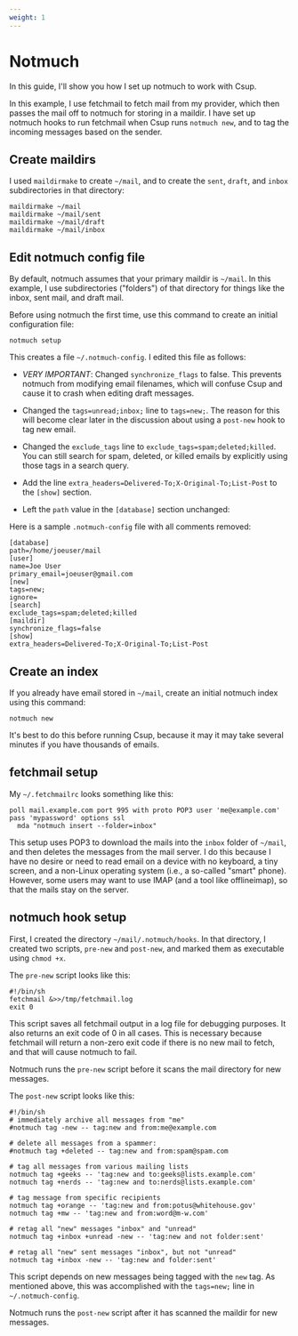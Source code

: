 ```yaml
---
weight: 1
---
```


# Notmuch

In this guide, I'll show you how I set up notmuch to work with Csup.

In this example, I use fetchmail to fetch mail from my provider, which then
passes the mail off to notmuch for storing in a maildir.  I have set up notmuch
hooks to run fetchmail when Csup runs `notmuch new`, and to tag the incoming messages based
on the sender.

## Create maildirs

I used `maildirmake` to create `~/mail`, and to create the `sent`, `draft`, and `inbox` subdirectories
in that directory:

    maildirmake ~/mail
    maildirmake ~/mail/sent
    maildirmake ~/mail/draft
    maildirmake ~/mail/inbox

## Edit notmuch config file

By default, notmuch assumes that your primary maildir is `~/mail`.  In this
example, I use subdirectories ("folders") of that directory for things like the inbox,
sent mail, and draft mail.

Before using notmuch the first time, use this command to create an initial configuration
file:

    notmuch setup

This creates a file `~/.notmuch-config`.  I edited this file as follows:

* *VERY IMPORTANT*: Changed `synchronize_flags` to false.  This prevents notmuch from modifying email filenames,
  which will confuse Csup and cause it to crash when editing draft messages.

* Changed the `tags=unread;inbox;` line to `tags=new;`.  The reason for this will become
  clear later in the discussion about using a `post-new` hook to tag new email.

* Changed the `exclude_tags` line to `exclude_tags=spam;deleted;killed`.  You can
  still search for spam, deleted, or killed emails by explicitly using those
  tags in a search query.

* Add the line `extra_headers=Delivered-To;X-Original-To;List-Post` to the `[show]`
  section.

* Left the `path` value in the `[database]` section unchanged:

Here is a sample `.notmuch-config` file with all comments removed:

    [database]
    path=/home/joeuser/mail
    [user]
    name=Joe User
    primary_email=joeuser@gmail.com
    [new]
    tags=new;
    ignore=
    [search]
    exclude_tags=spam;deleted;killed
    [maildir]
    synchronize_flags=false
    [show]
    extra_headers=Delivered-To;X-Original-To;List-Post

## Create an index

If you already have email stored in `~/mail`, create an initial notmuch index using this command:

    notmuch new

It's best to do this before running Csup, because it may it may take several minutes
if you have thousands of emails.

## fetchmail setup

My `~/.fetchmailrc` looks something like this:

    poll mail.example.com port 995 with proto POP3 user 'me@example.com' pass 'mypassword' options ssl
      mda "notmuch insert --folder=inbox"

This setup uses POP3 to download the mails into the `inbox` folder of `~/mail`, and then
deletes the messages from the mail server.  I do this because I have no desire or need to
read email on a device with no keyboard, a tiny screen, and a non-Linux operating system
(i.e., a so-called "smart" phone). However, some users may want to use IMAP (and a tool like offlineimap),
so that the mails stay on the server.

## notmuch hook setup

First, I created the directory `~/mail/.notmuch/hooks`.  In that directory,
I created two scripts, `pre-new` and `post-new`, and marked them as
executable using `chmod +x`.

The `pre-new` script looks like this:

    #!/bin/sh
    fetchmail &>>/tmp/fetchmail.log
    exit 0

This script saves all fetchmail output in a log file for debugging purposes.  It also returns
an exit code of 0 in all cases.  This is necessary because fetchmail will return a non-zero exit code
if there is no new mail to fetch, and that will cause notmuch to fail.

Notmuch runs the `pre-new` script before it scans the mail directory for new messages.

The `post-new` script looks like this:

    #!/bin/sh
    # immediately archive all messages from "me"
    #notmuch tag -new -- tag:new and from:me@example.com

    # delete all messages from a spammer:
    #notmuch tag +deleted -- tag:new and from:spam@spam.com

    # tag all messages from various mailing lists
    notmuch tag +geeks -- 'tag:new and to:geeks@lists.example.com'
    notmuch tag +nerds -- 'tag:new and to:nerds@lists.example.com'

    # tag message from specific recipients
    notmuch tag +orange -- 'tag:new and from:potus@whitehouse.gov'
    notmuch tag +mw -- 'tag:new and from:word@m-w.com'

    # retag all "new" messages "inbox" and "unread"
    notmuch tag +inbox +unread -new -- 'tag:new and not folder:sent'

    # retag all "new" sent messages "inbox", but not "unread"
    notmuch tag +inbox -new -- 'tag:new and folder:sent'

This script depends on new messages being tagged with the `new` tag.  As mentioned above,
this was accomplished with the `tags=new;` line in `~/.notmuch-config`.

Notmuch runs the `post-new` script after it has scanned the maildir for new messages.
